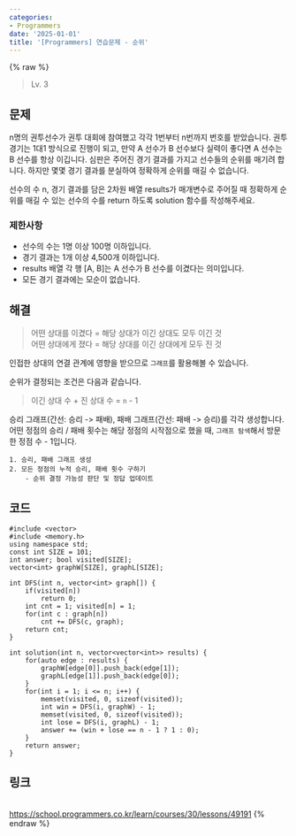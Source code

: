 ```yaml
---
categories:
- Programmers
date: '2025-01-01'
title: '[Programmers] 연습문제 - 순위'
---
```


{% raw %}
> Lv. 3<br>

## 문제
n명의 권투선수가 권투 대회에 참여했고 각각 1번부터 n번까지 번호를 받았습니다. 권투 경기는 1대1 방식으로 진행이 되고, 만약 A 선수가 B 선수보다 실력이 좋다면 A 선수는 B 선수를 항상 이깁니다. 심판은 주어진 경기 결과를 가지고 선수들의 순위를 매기려 합니다. 하지만 몇몇 경기 결과를 분실하여 정확하게 순위를 매길 수 없습니다.

선수의 수 n, 경기 결과를 담은 2차원 배열 results가 매개변수로 주어질 때 정확하게 순위를 매길 수 있는 선수의 수를 return 하도록 solution 함수를 작성해주세요.

### 제한사항
-   선수의 수는 1명 이상 100명 이하입니다.
-   경기 결과는 1개 이상 4,500개 이하입니다.
-   results 배열 각 행 [A, B]는 A 선수가 B 선수를 이겼다는 의미입니다.
-   모든 경기 결과에는 모순이 없습니다.

## 해결
> 어떤 상대를 이겼다 = 해당 상대가 이긴 상대도 모두 이긴 것<br>
> 어떤 상대에게 졌다 = 해당 상대를 이긴 상대에게 모두 진 것<br>

인접한 상대의 연결 관계에 영향을 받으므로 `그래프`를 활용해볼 수 있습니다.

순위가 결정되는 조건은 다음과 같습니다.
> 이긴 상대 수 + 진 상대 수 = `n` - 1<br>

승리 그래프(간선: 승리 -> 패배), 패배 그래프(간선: 패배 -> 승리)를 각각 생성합니다. 어떤 정점의 승리 / 패배 횟수는 해당 정점의 시작점으로 했을 때, `그래프 탐색`해서 방문한 정점 수 - 1입니다.

```
1. 승리, 패배 그래프 생성
2. 모든 정점의 누적 승리, 패배 횟수 구하기
	- 순위 결정 가능성 판단 및 정답 업데이트
```

## 코드
```
#include <vector>
#include <memory.h>
using namespace std;
const int SIZE = 101;
int answer; bool visited[SIZE];
vector<int> graphW[SIZE], graphL[SIZE];

int DFS(int n, vector<int> graph[]) {
    if(visited[n])
        return 0;
    int cnt = 1; visited[n] = 1;
    for(int c : graph[n])
        cnt += DFS(c, graph);
    return cnt;
}

int solution(int n, vector<vector<int>> results) {
    for(auto edge : results) {
        graphW[edge[0]].push_back(edge[1]);
        graphL[edge[1]].push_back(edge[0]);
    }
    for(int i = 1; i <= n; i++) {
        memset(visited, 0, sizeof(visited));
        int win = DFS(i, graphW) - 1;
        memset(visited, 0, sizeof(visited));
        int lose = DFS(i, graphL) - 1;
        answer += (win + lose == n - 1 ? 1 : 0);
    }
    return answer;
}
```

## 링크
<br>https://school.programmers.co.kr/learn/courses/30/lessons/49191
{% endraw %}